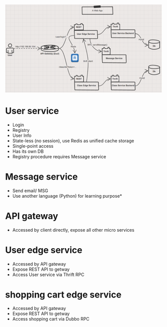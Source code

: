 ![](docs/arch.png)
# User service
- Login
- Registry
- User Info
- State-less (no session), use Redis as unified cache storage
- Single-point access
- Has its own DB
- Registry procedure requires Message service

# Message service
- Send email/ MSG
- Use another language (Python) for learning purpose*

# API gateway
- Accessed by client directly, expose all other micro services

# User edge service
- Accessed by API gateway
- Expose REST API to getway
- Access User service via Thrift RPC

# shopping cart edge service
- Accessed by API gateway
- Expose REST API to getway
- Access shopping cart via Dubbo RPC

